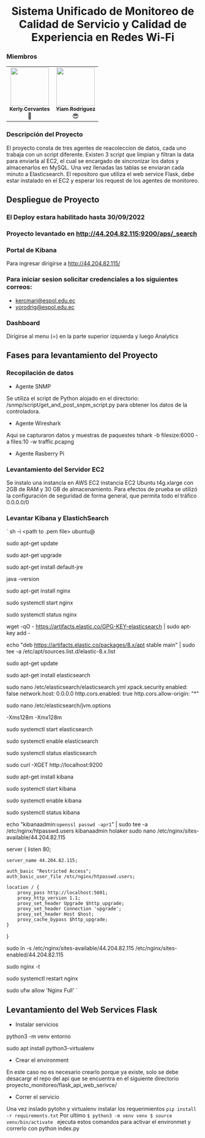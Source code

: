 <h1 align="center"> Sistema Unificado de Monitoreo de Calidad de Servicio y Calidad de Experiencia en Redes Wi-Fi </h1>

<h3> Miembros </h3>

<div align="center">
 <table>
  <tr>
    <td align="center"><a href="https://github.com/kercmari"><img src="https://avatars.githubusercontent.com/u/62037369?v=4" width="100px;" alt=""/><br /><sub><b>Kerly Cervantes</b></sub></a><br/><a>🌹</a></td>
<td align="center"><a href="https://github.com/YiamRodriguezDelgado"><img src="https://avatars.githubusercontent.com/u/44529630?v=4" width="100px;" alt=""/><br /><sub><b>Yiam Rodriguez</b></sub></a><br/><a>😎</a></td>
</table> 
</div>
 
  
<h3> Descripción del Proyecto </h3>
<p css="text-align: justify;">El proyecto consta de tres agentes de reacoleccion de datos, cada uno trabaja con un script diferente.
Existen 3 script que limpian y filtran la data para enviarla al EC2, el cual se encargado de sincronizar 
los datos y almacenarlos en MySQL. Una vez llenadas las tablas se enviaran cada minuto a Elasticsearch. 
El repositoro que utiliza el web service Flask, debe 
estar instalado en el EC2 y esperar los request de los agentes de monitoreo.</p>    


## Despliegue de Proyecto

### El Deploy estara habilitado hasta 30/09/2022
### Proyecto levantado en http://44.204.82.115:9200/aps/_search

### Portal de Kibana   
Para ingresar dirigirse a http://44.204.82.115/
### Para iniciar sesion solicitar credenciales a los siguientes correos:
- kercmari@espol.edu.ec
- yorodrig@espol.edu.ec

### Dashboard
Dirigirse al menu (=) en la parte superior izquierda y luego Analytics


## Fases para levantamiento del Proyecto
### Recopilación de datos
- Agente SNMP

Se utiliza el script de Python alojado en el directorio: 
/snmp/script/get_and_post_snpm_script.py  para obtener los datos de la controladora.

- Agente Wireshark

Aqui se capturaron datos y muestras de paquestes 
tshark -b filesize:6000 -a files:10 -w traffic.pcapng
- Agente Rasberry Pi

### Levantamiento del Servidor EC2
Se instalo una instancia en AWS EC2 instancia  EC2  Ubuntu t4g.xlarge
con 2GB de RAM y 30 GB de almacenamiento. Para efectos de prueba 
se utilizó la configuración de seguridad de forma general, que 
permita todo el tráfico 0.0.0.0/0 

### Levantar Kibana y ElastichSearch

`
sh -i <path to .pem file> ubuntu@<dns name>

sudo apt-get update

sudo apt-get upgrade

sudo apt-get install default-jre

java -version

sudo apt-get install nginx

sudo systemctl start nginx

sudo systemctl status nginx

wget -qO - https://artifacts.elastic.co/GPG-KEY-elasticsearch | sudo apt-key add -

echo "deb https://artifacts.elastic.co/packages/8.x/apt stable main" | sudo tee -a /etc/apt/sources.list.d/elastic-8.x.list

sudo apt-get update

sudo apt-get install elasticsearch

sudo nano /etc/elasticsearch/elasticsearch.yml
xpack.security.enabled: false
network.host: 0.0.0.0
http.cors.enabled: true
http.cors.allow-origin: "*"

sudo nano /etc/elasticsearch/jvm.options

-Xms128m
-Xmx128m

sudo systemctl start elasticsearch

sudo systemctl enable elasticsearch

sudo systemctl status elasticsearch

sudo curl -XGET http://localhost:9200

sudo apt-get install kibana

sudo systemctl start kibana

sudo systemctl enable kibana

sudo systemctl status kibana

echo "kibanaadmin:`openssl passwd -apr1`" | sudo tee -a /etc/nginx/htpasswd.users
kibanaadmin
holaker
sudo nano /etc/nginx/sites-available/44.204.82.115

server {
    listen 80;

    server_name 44.204.82.115;

    auth_basic "Restricted Access";
    auth_basic_user_file /etc/nginx/htpasswd.users;

    location / {
        proxy_pass http://localhost:5601;
        proxy_http_version 1.1;
        proxy_set_header Upgrade $http_upgrade;
        proxy_set_header Connection 'upgrade';
        proxy_set_header Host $host;
        proxy_cache_bypass $http_upgrade;
    }
}

sudo ln -s /etc/nginx/sites-available/44.204.82.115 /etc/nginx/sites-enabled/44.204.82.115

sudo nginx -t

sudo systemctl restart nginx

sudo ufw allow 'Nginx Full'
`
## Levantamiento del Web Services Flask 
- Instalar servicios 

python3 -m venv entorno

sudo apt install python3-virtualenv
- Crear el environment

En este caso no es necesario crearlo porque ya existe, solo se debe desacargr el repo del api
que se encuentra en el siguiente directorio proyecto_monitoreo/flask_api_web_serivce/

- Correr el servicio

Una vez inslado pytohn y virtualenv
instalar los requerimientos
`pip install -r requirements.txt`
Por ultimo 
`
$ python3 -m venv venv
$ source venv/bin/activate 
`
ejecuta estos comandos para activar el environmet
y correrlo con python index.py
